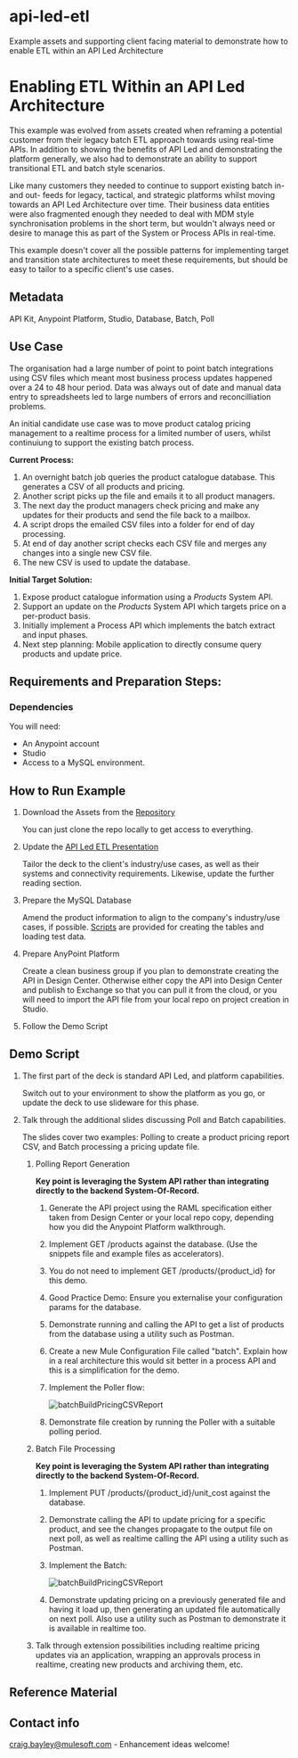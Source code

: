 # api-led-etl
Example assets and supporting client facing material to demonstrate how to enable ETL within an API Led Architecture

# Enabling ETL Within an API Led Architecture

This example was evolved from assets created when reframing a potential customer from their legacy batch ETL approach towards using real-time APIs. In addition to showing the benefits of API Led and demonstrating the platform generally, we also had to demonstrate an ability to support transitional ETL and batch style scenarios.

Like many customers they needed to continue to support existing batch in- and out- feeds for legacy, tactical, and strategic platforms whilst moving towards an API Led Architecture over time. Their business data entities were also fragmented enough they needed to deal with MDM style synchronisation problems in the short term, but wouldn't always need or desire to manage this as part of the System or Process APIs in real-time. 

This example doesn't cover all the possible patterns for implementing target and transition state architectures to meet these requirements, but should be easy to tailor to a specific client's use cases.

## Metadata 
API Kit, Anypoint Platform, Studio, Database, Batch, Poll

## Use Case 
The organisation had a large number of point to point batch integrations using CSV files which meant most business process updates happened over a 24 to 48 hour period. Data was always out of date and manual data entry to spreadsheets led to large numbers of errors and reconcilliation problems. 

An initial candidate use case was to move product catalog pricing management to a realtime process for a limited number of users, whilst continuiung to support the existing batch process. 

**Current Process:**
1. An overnight batch job queries the product catalogue database. This generates a CSV of all products and pricing.
1. Another script picks up the file and emails it to all product managers.
1. The next day the product managers check pricing and make any updates for their products and send the file back to a mailbox.
1. A script drops the emailed CSV files into a folder for end of day processing.
1. At end of day another script checks each CSV file and merges any changes into a single new CSV file.
1. The new CSV is used to update the database.

**Initial Target Solution:**
1. Expose product catalogue information using a *Products* System API.
1. Support an update on the *Products* System API which targets price on a per-product basis.
1. Initially implement a Process API which implements the batch extract and input phases.
1. Next step planning: Mobile application to directly consume query products and update price.

## Requirements and Preparation Steps:
### Dependencies
You will need:
* An Anypoint account
* Studio
* Access to a MySQL environment.

## How to Run Example
1. Download the Assets from the [Repository](https://github.com/mulesoft-consulting/api-led-etl)

   You can just clone the repo locally to get access to everything. 
1. Update the [API Led ETL Presentation](https://github.com/mulesoft-consulting/api-led-etl/tree/master/docs/)

   Tailor the deck to the client's industry/use cases, as well as their systems and connectivity requirements. Likewise, update the further reading section.
1. Prepare the MySQL Database

   Amend the product information to align to the company's industry/use cases, if possible. [Scripts](https://github.com/mulesoft-consulting/api-led-etl/tree/master/resources/database) are provided for creating the tables and loading test data.
1. Prepare AnyPoint Platform

   Create a clean business group if you plan to demonstrate creating the API in Design Center. Otherwise either copy the API into Design Center and publish to Exchange so that you can pull it from the cloud, or you will need to import the API file from your local repo on project creation in Studio.
   
1. Follow the Demo Script

## Demo Script
1. The first part of the deck is standard API Led, and platform capabilities.

   Switch out to your environment to show the platform as you go, or update the deck to use slideware for this phase.

1. Talk through the additional slides discussing Poll and Batch capabilities.

   The slides cover two examples: Polling to create a product pricing report CSV, and Batch processing a pricing update file.
   1. Polling Report Generation
  
      **Key point is leveraging the System API rather than integrating directly to the backend System-Of-Record.**
      1. Generate the API project using the RAML specification either taken from Design Center or your local repo copy, depending how you did the Anypoint Platform walkthrough.
      1. Implement GET /products against the database. (Use the snippets file and example files as accelerators).
      1. You do not need to implement GET /products/{product_id} for this demo.
      1. Good Practice Demo: Ensure you externalise your configuration params for the database.
      1. Demonstrate running and calling the API to get a list of products from the database using a utility such as Postman.
      1. Create a new Mule Configuration File called "batch". Explain how in a real architecture this would sit better in a process API and this is a simplification for the demo.
      1. Implement the Poller flow:
       
         ![batchBuildPricingCSVReport](https://github.com/mulesoft-consulting/api-led-etl/blob/master/docs/batchBuildPricingCSVReport.png)
      1. Demonstrate file creation by running the Poller with a suitable polling period.
   1. Batch File Processing
  
      **Key point is leveraging the System API rather than integrating directly to the backend System-Of-Record.**
      1. Implement PUT /products/{product_id}/unit_cost against the database.
      1. Demonstrate calling the API to update pricing for a specific product, and see the changes propagate to the output file on next poll, as well as realtime calling the API using a utility such as Postman.
      1. Implement the Batch:
      
         ![batchBuildPricingCSVReport](https://github.com/mulesoft-consulting/api-led-etl/blob/master/docs/batchProcessPricingUpdates.png)
      1. Demonstrate updating pricing on a previously generated file and having it load up, then generating an updated file automatically on next poll. Also use a utility such as Postman to demonstrate it is available in realtime too.
   1. Talk through extension possibilities including realtime pricing updates via an application, wrapping an approvals process in realtime, creating new products and archiving them, etc.

## Reference Material


## Contact info
craig.bayley@mulesoft.com - Enhancement ideas welcome!
